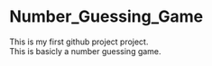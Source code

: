 # Number_Guessing_Game
This is my first github project project.<br>
This is basicly a number guessing game.
